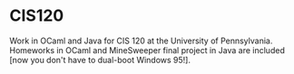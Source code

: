 # CIS120
Work in OCaml and Java for CIS 120 at the University of Pennsylvania. Homeworks in OCaml and MineSweeper final project in Java are included [now you don't have to dual-boot Windows 95!].
